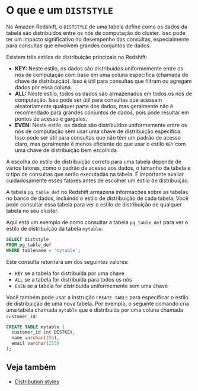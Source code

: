 # O que e um `DISTSTYLE`

No Amazon Redshift, o `DISTSTYLE` de uma tabela define como os dados da tabela são distribuídos entre os nós de computação do cluster. Isso pode ter um impacto significativo no desempenho das consultas, especialmente para consultas que envolvem grandes conjuntos de dados.

Existem três estilos de distribuição principais no Redshift:

* **KEY:** Neste estilo, os dados são distribuídos uniformemente entre os nós de computação com base em uma coluna específica (chamada de chave de distribuição). Isso é útil para consultas que filtram ou agregam dados por essa coluna.
* **ALL:** Neste estilo, todos os dados são armazenados em todos os nós de computação. Isso pode ser útil para consultas que acessam aleatoriamente qualquer parte dos dados, mas geralmente não é recomendado para grandes conjuntos de dados, pois pode resultar em pontos de acesso e gargalos.
* **EVEN:** Neste estilo, os dados são distribuídos uniformemente entre os nós de computação sem usar uma chave de distribuição específica. Isso pode ser útil para consultas que não têm um padrão de acesso claro, mas geralmente é menos eficiente do que usar o estilo `KEY` com uma chave de distribuição bem escolhida.

A escolha do estilo de distribuição correto para uma tabela depende de vários fatores, como o padrão de acesso aos dados, o tamanho da tabela e o tipo de consultas que serão executadas na tabela. É importante avaliar cuidadosamente esses fatores antes de escolher um estilo de distribuição.

A tabela `pg_table_def` no Redshift armazena informações sobre as tabelas no banco de dados, incluindo o estilo de distribuição de cada tabela. Você pode consultar essa tabela para ver o estilo de distribuição de qualquer tabela no seu cluster.

Aqui está um exemplo de como consultar a tabela `pg_table_def` para ver o estilo de distribuição da tabela `mytable`:

```sql
SELECT diststyle
FROM pg_table_def
WHERE tablename = 'mytable';
```

Este consulta retornará um dos seguintes valores:

* `KEY` se a tabela for distribuída por uma chave
* `ALL` se a tabela for distribuída para todos os nós
* `EVEN` se a tabela for distribuída uniformemente sem uma chave

Você também pode usar a instrução `CREATE TABLE` para especificar o estilo de distribuição de uma nova tabela. Por exemplo, o seguinte comando cria uma tabela chamada `mytable` que é distribuída por uma coluna chamada `customer_id`:

```sql
CREATE TABLE mytable (
  customer_id int DISTKEY,
  name varchar(255),
  email varchar(255)
);
```

## Veja também 

- [Distribution styles](https://docs.aws.amazon.com/redshift/latest/dg/c_choosing_dist_sort.html)


